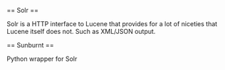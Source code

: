 == Solr ==

Solr is a HTTP interface to Lucene that provides for a lot of niceties that Lucene itself does not. Such as XML/JSON output.

== Sunburnt ==

Python wrapper for Solr
